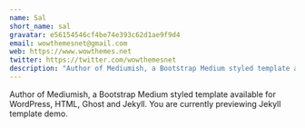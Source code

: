 ```yaml
---
name: Sal
short_name: sal
gravatar: e56154546cf4be74e393c62d1ae9f9d4
email: wowthemesnet@gmail.com
web: https://www.wowthemes.net
twitter: https://twitter.com/wowthemesnet
description: "Author of Mediumish, a Bootstrap Medium styled template available for WordPress, HTML, Ghost and Jekyll. You are currently previewing Jekyll template demo."
---
```

Author of Mediumish, a Bootstrap Medium styled template available for WordPress, HTML, Ghost and Jekyll. You are currently previewing Jekyll template demo.

